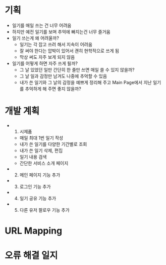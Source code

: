 # 기획
- 일기를 매일 쓰는 건 너무 어려움
- 하지만 예전 일기를 보며 추억에 빠지는건 너무 즐거움
- 일기 쓰는게 왜 어려울까?
	- 일기는 각 잡고 쓰려 해서 지속이 어려움
	- 잘 써야 한다는 압박이 있어서 괜히 현학적으로 쓰게 됨
	- 막상 써도 자주 보게 되지 않음
- 일기를 어떻게 하면 자주 쓰게 될까?
	- 그 날 있었던 일만 간단히 한 줄만 쓰면 매일 쓸 수 있지 않을까?
	- 그 날 일과 감정만 남겨도 나중에 추억할 수 있음
	- 내가 쓴 일기와 그 날의 감정을 예쁘게 정리해 주고 Main Page에서 지난 일기를 추억하게 해 주면 좋지 않을까?

# 개발 계획
- 1. 시제품
	- 매일 최대 1번 일기 작성
	- 내가 쓴 일기를 다양한 기간별로 조회
	- 내가 쓴 일기 삭제, 편집
	- 일기 내용 검색
	- 간단한 서비스 소개 페이지
- 2. 메인 페이지 기능 추가
- 3. 로그인 기능 추가
- 4. 일기 공유 기능 추가
- 5. 다른 유저 팔로우 기능 추가

# URL Mapping

# 오류 해결 일지